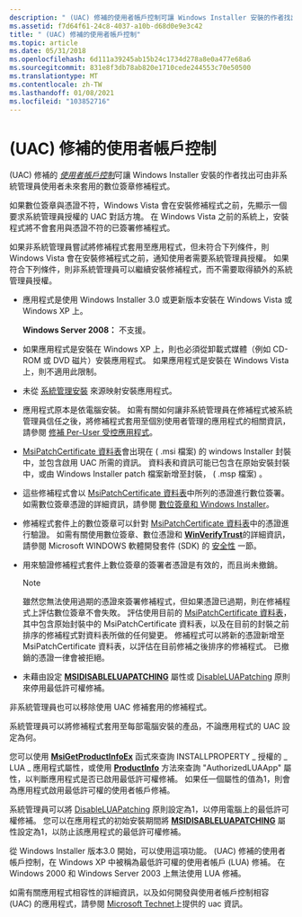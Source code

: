 ```yaml
---
description: " (UAC) 修補的使用者帳戶控制可讓 Windows Installer 安裝的作者找出可由非系統管理員使用者未來套用的數位簽章修補程式。"
ms.assetid: f7d64f61-24c8-4037-a10b-d68d0e9e3c42
title: " (UAC) 修補的使用者帳戶控制"
ms.topic: article
ms.date: 05/31/2018
ms.openlocfilehash: 6d111a39245ab15b24c1734d278a8e0a477e68a6
ms.sourcegitcommit: 831e8f3db78ab820e1710cede244553c70e50500
ms.translationtype: MT
ms.contentlocale: zh-TW
ms.lasthandoff: 01/08/2021
ms.locfileid: "103852716"
---
```

# <a name="user-account-control-uac-patching"></a> (UAC) 修補的使用者帳戶控制

 (UAC) 修補的 [*使用者帳戶控制*](u-gly.md)可讓 Windows Installer 安裝的作者找出可由非系統管理員使用者未來套用的數位簽章修補程式。

如果數位簽章與憑證不符，Windows Vista 會在安裝修補程式之前，先顯示一個要求系統管理員授權的 UAC 對話方塊。 在 Windows Vista 之前的系統上，安裝程式將不會套用與憑證不符的已簽署修補程式。

如果非系統管理員嘗試將修補程式套用至應用程式，但未符合下列條件，則 Windows Vista 會在安裝修補程式之前，通知使用者需要系統管理員授權。 如果符合下列條件，則非系統管理員可以繼續安裝修補程式，而不需要取得額外的系統管理員授權。

-   應用程式是使用 Windows Installer 3.0 或更新版本安裝在 Windows Vista 或 Windows XP 上。

    **Windows Server 2008：** 不支援。

-   如果應用程式是安裝在 Windows XP 上，則也必須從卸載式媒體（例如 CD-ROM 或 DVD 磁片）安裝應用程式。 如果應用程式是安裝在 Windows Vista 上，則不適用此限制。
-   未從 [系統管理安裝](administrative-installation.md) 來源映射安裝應用程式。
-   應用程式原本是依電腦安裝。 如需有關如何讓非系統管理員在修補程式被系統管理員信任之後，將修補程式套用至個別使用者管理的應用程式的相關資訊，請參閱 [修補 Per-User 受控應用程式](patching-per-user-managed-applications.md)。
-   [MsiPatchCertificate 資料表](msipatchcertificate-table.md)會出現在 ( .msi 檔案) 的 windows Installer 封裝中，並包含啟用 UAC 所需的資訊。 資料表和資訊可能已包含在原始安裝封裝中，或由 Windows Installer patch 檔案新增至封裝， ( .msp 檔案) 。
-   這些修補程式會以 [MsiPatchCertificate 資料表](msipatchcertificate-table.md)中所列的憑證進行數位簽署。 如需數位簽章憑證的詳細資訊，請參閱 [數位簽章和 Windows Installer](digital-signatures-and-windows-installer.md)。
-   修補程式套件上的數位簽章可以針對 [MsiPatchCertificate 資料表](msipatchcertificate-table.md)中的憑證進行驗證。 如需有關使用數位簽章、數位憑證和 [**WinVerifyTrust**](/windows/win32/api/wintrust/nf-wintrust-winverifytrust)的詳細資訊，請參閱 Microsoft WINDOWS 軟體開發套件 (SDK) 的 [安全性](https://msdn.microsoft.com/library/cc527452.aspx) 一節。
-   用來驗證修補程式套件上數位簽章的簽署者憑證是有效的，而且尚未撤銷。
    > [!Note]  
    > 雖然您無法使用過期的憑證來簽署修補程式，但如果憑證已過期，則在修補程式上評估數位簽章不會失敗。 評估使用目前的 [MsiPatchCertificate 資料表](msipatchcertificate-table.md)，其中包含原始封裝中的 MsiPatchCertificate 資料表，以及在目前的封裝之前排序的修補程式對資料表所做的任何變更。 修補程式可以將新的憑證新增至 MsiPatchCertificate 資料表，以評估在目前修補之後排序的修補程式。 已撤銷的憑證一律會被拒絕。

     

-   未藉由設定 [**MSIDISABLELUAPATCHING**](msidisableluapatching.md) 屬性或 [DisableLUAPatching](disableluapatching.md) 原則來停用最低許可權修補。

非系統管理員也可以移除使用 UAC 修補套用的修補程式。

系統管理員可以將修補程式套用至每部電腦安裝的產品，不論應用程式的 UAC 設定為何。

您可以使用 [**MsiGetProductInfoEx**](/windows/desktop/api/Msi/nf-msi-msigetproductinfoexa) 函式來查詢 INSTALLPROPERTY \_ 授權的 \_ LUA \_ 應用程式屬性，或使用 [**ProductInfo**](installer-productinfo.md) 方法來查詢 "AuthorizedLUAApp" 屬性，以判斷應用程式是否已啟用最低許可權修補。 如果任一個屬性的值為1，則會為應用程式啟用最低許可權的使用者帳戶修補。

系統管理員可以將 [DisableLUAPatching](disableluapatching.md) 原則設定為1，以停用電腦上的最低許可權修補。 您可以在應用程式的初始安裝期間將 [**MSIDISABLELUAPATCHING**](msidisableluapatching.md) 屬性設定為1，以防止該應用程式的最低許可權修補。

從 Windows Installer 版本3.0 開始，可以使用這項功能。  (UAC) 修補的使用者帳戶控制，在 Windows XP 中被稱為最低許可權的使用者帳戶 (LUA) 修補。 在 Windows 2000 和 Windows Server 2003 上無法使用 LUA 修補。

如需有關應用程式相容性的詳細資訊，以及如何開發與使用者帳戶控制相容 (UAC) 的應用程式，請參閱 [Microsoft Technet](/previous-versions/windows/it-pro/windows-server-2008-R2-and-2008/cc709691(v=ws.10))上提供的 uac 資訊。

 

 
